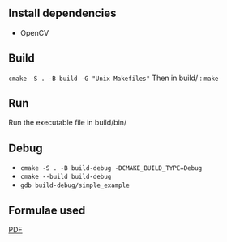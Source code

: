 ## Install dependencies

- OpenCV

## Build
`cmake -S . -B build -G "Unix Makefiles"`
Then in build/ : `make`

## Run

Run the executable file in build/bin/

## Debug

- `cmake -S . -B build-debug -DCMAKE_BUILD_TYPE=Debug`
- `cmake --build build-debug`
- `gdb build-debug/simple_example`

## Formulae used

[PDF](AI_Project.pdf)
